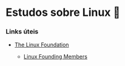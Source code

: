 # Estudos sobre Linux :penguin:

### Links úteis

* [The Linux Foundation](https://linuxfoudantion.org/)
  
  * [Linux Founding Members](https://linuxfoudation.org/our-members-are-our-superpower-2/)


